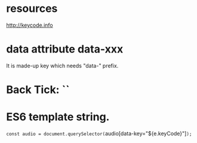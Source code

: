 

# resources
http://keycode.info

# data attribute data-xxx
It is made-up key which needs "data-" prefix.

# Back Tick: ``

# ES6 template string.
`const audio = document.querySelector(`audio[data-key="${e.keyCode}"]`);`
